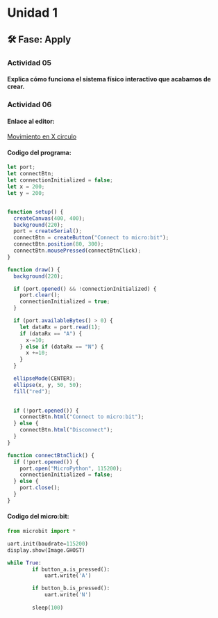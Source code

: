 # Unidad 1

## 🛠 Fase: Apply

### Actividad 05

#### Explica cómo funciona el sistema físico interactivo que acabamos de crear.  



### Actividad 06

#### Enlace al editor:  

[Movimiento en X circulo](https://editor.p5js.org/synths71/sketches/Wgz2f4Upj)

#### Codigo del programa: 

``` js
let port;
let connectBtn;
let connectionInitialized = false;
let x = 200;
let y = 200;


function setup() {
  createCanvas(400, 400);
  background(220);
  port = createSerial();
  connectBtn = createButton("Connect to micro:bit");
  connectBtn.position(80, 300);
  connectBtn.mousePressed(connectBtnClick);
}

function draw() {
  background(220);

  if (port.opened() && !connectionInitialized) {
    port.clear();
    connectionInitialized = true;
  }

  if (port.availableBytes() > 0) {
    let dataRx = port.read(1);
    if (dataRx == "A") {
      x-=10;
    } else if (dataRx == "N") {
      x +=10;
    }
  }

  ellipseMode(CENTER);
  ellipse(x, y, 50, 50);
  fill("red");
  

  if (!port.opened()) {
    connectBtn.html("Connect to micro:bit");
  } else {
    connectBtn.html("Disconnect");
  }
}

function connectBtnClick() {
  if (!port.opened()) {
    port.open("MicroPython", 115200);
    connectionInitialized = false;
  } else {
    port.close();
  }
}

```
#### Codigo del micro:bit:

``` py
from microbit import *

uart.init(baudrate=115200)
display.show(Image.GHOST)

while True:
        if button_a.is_pressed():
            uart.write('A')

        if button_b.is_pressed():
            uart.write('N')    
      
        sleep(100)  
```
